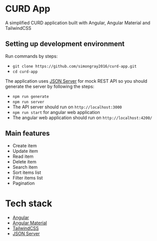 # CURD App

A simplified CURD application built with Angular, Angular Material and TailwindCSS

## Setting up development environment

Run commands by steps:

- `git clone https://github.com/simongray2016/curd-app.git`
- `cd curd-app`

The application uses [JSON Server](https://github.com/typicode/json-server#getting-started) for mock REST API so you should generate the server by following the steps:

- `npm run generate`
- `npm run server`
- The API server should run on `http://localhost:3000`
- `npm run start` for angular web application
- The angular web application should run on `http://localhost:4200/`

## Main features

- Create item
- Update item
- Read item
- Delete item
- Search item
- Sort items list
- Filter items list
- Pagination

# Tech stack
- [Angular](https://angular.io/)
- [Angular Material](https://material.angular.io/)
- [TailwindCSS](https://tailwindcss.com/)
- [JSON Server](https://github.com/typicode/json-server)